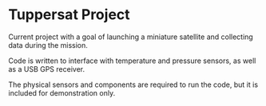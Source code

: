 # Tuppersat Project

Current project with a goal of launching a miniature satellite and collecting data during the mission. 

Code is written to interface with temperature and pressure sensors, as well as a USB GPS receiver. 

The physical sensors and components are required to run the code, but it is included for demonstration only.
